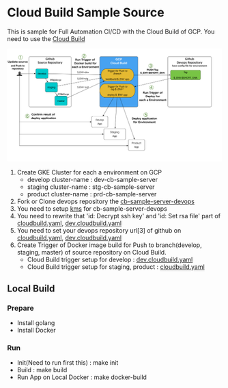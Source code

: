 # Cloud Build Sample Source

This is sample for Full Automation CI/CD with the Cloud Build of GCP.
You need to use the [Cloud Build](https://cloud.google.com/cloud-build/?hl=ja)

![chart](./cloud-build-auto-eng.png)

1. Create GKE Cluster for each a environment on GCP
	- develop cluster-name : dev-cb-sample-server
	- staging cluster-name : stg-cb-sample-server
	- product cluster-name : prd-cb-sample-server
2. Fork or Clone devops repository the [cb-sample-server-devops](https://github.com/sanleon/cb-sample-server-devops)
3. You need to setup [kms](https://cloud.google.com/kms/) for cb-sample-server-devops
4. You need to rewrite that 'id: Decrypt ssh key' and 'id: Set rsa file' part of [cloudbuild.yaml](./cloudbuild.yaml), [dev.cloudbuild.yaml](./dev.cloudbuild.yaml)
5. You need to set your devops repository url[3] of github on [cloudbuild.yaml](./cloudbuild.yaml), [dev.cloudbuild.yaml](./dev.cloudbuild.yaml)
6. Create Trigger of Docker image build for Push to branch(develop, staging, master) of source repository on Cloud Build.
	- Cloud Build trigger setup for develop : [dev.cloudbuild.yaml](./dev.cloudbuild.yaml)
	- Cloud Build trigger setup for staging, product : [cloudbuild.yaml](./cloudbuild.yaml)


## Local Build

### Prepare

- Install golang
- Install Docker

### Run
- Init(Need to run first this) : make init
- Build : make build
- Run App on Local Docker : make docker-build

 